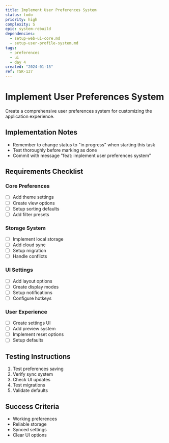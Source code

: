 ```yaml
---
title: Implement User Preferences System
status: todo
priority: high
complexity: S
epic: system-rebuild
dependencies:
  - setup-web-ui-core.md
  - setup-user-profile-system.md
tags:
  - preferences
  - ui
  - day 4
created: "2024-01-15"
ref: TSK-137
---
```


# Implement User Preferences System

Create a comprehensive user preferences system for customizing the application experience.

## Implementation Notes

- Remember to change status to "in progress" when starting this task
- Test thoroughly before marking as done
- Commit with message "feat: implement user preferences system"

## Requirements Checklist

### Core Preferences

- [ ] Add theme settings
- [ ] Create view options
- [ ] Setup sorting defaults
- [ ] Add filter presets

### Storage System

- [ ] Implement local storage
- [ ] Add cloud sync
- [ ] Setup migration
- [ ] Handle conflicts

### UI Settings

- [ ] Add layout options
- [ ] Create display modes
- [ ] Setup notifications
- [ ] Configure hotkeys

### User Experience

- [ ] Create settings UI
- [ ] Add preview system
- [ ] Implement reset options
- [ ] Setup defaults

## Testing Instructions

1. Test preferences saving
2. Verify sync system
3. Check UI updates
4. Test migrations
5. Validate defaults

## Success Criteria

- Working preferences
- Reliable storage
- Synced settings
- Clear UI options
